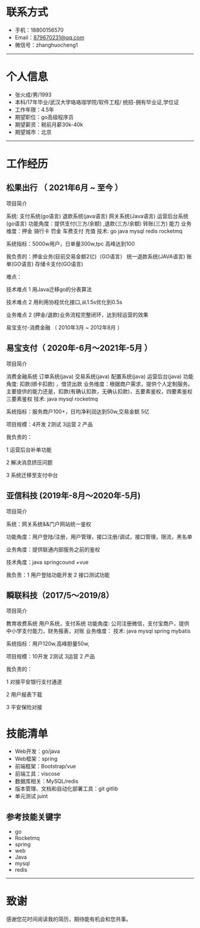 

# 联系方式

- 手机：18800156570
- Email：879670231@qq.com
- 微信号：zhanghuocheng1

------

# 个人信息

- 张⽕成/男/1993
- 本科/17年毕业/武汉大学珞珞珈学院/软件⼯程/ 统招-拥有毕业证,学位证
- 工作年限：4.5年
- 期望职位：go高级程序员
- 期望薪资：税前月薪30k-40k
- 期望城市：北京

------

# 工作经历

## 松果出行 （ 2021年6月 ~ 至今 ）

项目简介

系统:  支付系统(go语言) 退款系统(java语言) 网关系统(Java语言) 运营后台系统(go语言) 
功能角度：提供支付(三方/余额) ,退款(三方/余额) 转账(三方) 能力
业务维度：押金  骑行卡 罚金 车费支付 充值
技术:  go  java  mysql redis rocketmq 

系统指标：5000w用户，日单量300w,tpc 高峰达到100

我负责的：押金业务(目前交易金额2亿)（GO语言） 统一退款系统(JAVA语言)  账单(GO语言) 存储卡支付(GO语言) 

难点：

技术难点 1 用Java迁移go的分表算法 

技术难点 2 用利用协程优化接口,从1.5s优化到0.5s

业务难点 2 (押金/退款)业务流程完整闭环，达到轻运营的效果

易宝支付-消费金融 （ 2010年3月 ~ 2012年8月 ）

## 易宝支付（ 2020年-6月～2021年-5月 ）

项目简介

消费金融系统 订单系统(java) 交易系统(java)  配置系统(java)  运营后台(java)
功能角度: 扣款(绑卡扣款) ，借贷出款
业务维度：根据商户需求，提供个人定制服务。主要提供的能力还是，扣款(有确认扣款，无确认扣款)，五要素鉴权，四要素鉴权 三要素鉴权
技术:  java mysql rocketmq

系统指标：服务商户100+，日均净利润达到50w,交易金额 5亿

项目规模：4开发 2测试 3运营  2 产品

我负责的：

1 运营后台补单功能 

2 解决消息挤压问题

3 系统迁移至支付中台

## 亚信科技 (2019年-8月～2020年-5月)

项目简介

系统：网关系统&&门户网站统一鉴权

功能角度：用户登陆/注册，用户管理，接口注册/调试，接口管理，限流，黑名单

业务角度：提供联通内部服务之前的鉴权

技术角度：java springcound +vue

我负责：1 用户登陆功能开发 2 接口测试功能 

## 瞬联科技（2017/5～2019/8）

项目简介

教育收费系统 用户系统，支付系统 
功能角度: 公司注册微信，支付宝商户，提供中小学支付能力，财务报表，对账
业务维度：
技术:  java mysql spring mybatis

系统指标：用户120w,高峰胆量50w,

项目规模：10开发 2测试 3运营  2 产品

我负责的：

1 对接平安银行支付通道

2 用户报表下载

3 平安保险对接

# 技能清单

- Web开发：go/java
- Web框架：spring
- 前端框架：Bootstrap/vue
- 前端工具：viscose
- 数据库相关：MySQL/redis
- 版本管理、文档和自动化部署工具：git gitlib
- 单元测试 juint

## 参考技能关键字

- go
- Rocketmq
- spring
- web
- Java
- mysql
- redis

------

# 致谢

感谢您花时间阅读我的简历，期待能有机会和您共事。